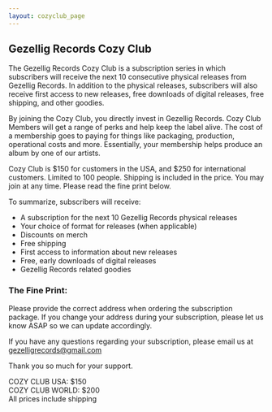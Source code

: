 ```yaml
---
layout: cozyclub_page
---
```

<!-- Put 2 spaces after a line to begin on a new line on the webpage -->
<!-- Example (editor view) -->
<!--
This line has two spaces at the end, making the line under it show up on a new line in browser  
If the line above didn't have these spaces, this line would not show up underneath the first line
-->
<!-- Example (browser view) -->
<!--
This line has two spaces at the end, making the line under it show up on a new line in browser
If the line above didn't have these spaces, this line would not show up underneath the first line
-->

<!-- Press enter twice between lines to create a gap between them on the webpage -->
<!-- Example (editor view) -->
<!--
In the browser, there will be a gap in between this line and the next line


This is used to separate lines with larger gaps, rather than just a new line
-->

<!-- Example (browser view) -->
<!--
In the browser, there will be a space in between this line and the next line

This is used to separate lines with larger gaps, rather than just new lines
-->

## Gezellig Records Cozy Club

The Gezellig Records Cozy Club is a subscription series in which subscribers will receive the next 10 consecutive physical releases from Gezellig Records. In addition to the physical releases, subscribers will also receive first access to new releases, free downloads of digital releases, free shipping, and other goodies.

By joining the Cozy Club, you directly invest in Gezellig Records. Cozy Club Members will get a range of perks and help keep the label alive. The cost of a membership goes to paying for things like packaging, production, operational costs and more. Essentially, your membership helps produce an album by one of our artists.

Cozy Club is $150 for customers in the USA, and $250 for international customers. Limited to 100 people. Shipping is included in the price. You may join at any time. Please read the fine print below.


To summarize, subscribers will receive:

*   A subscription for the next 10 Gezellig Records physical releases
*   Your choice of format for releases (when applicable)
*   Discounts on merch
*   Free shipping
*   First access to information about new releases
*   Free, early downloads of digital releases
*   Gezellig Records related goodies


### The Fine Print:

Please provide the correct address when ordering the subscription package. If you change your address during your subscription, please let us know ASAP so we can update accordingly.

If you have any questions regarding your subscription, please email us at gezelligrecords@gmail.com

Thank you so much for your support.

COZY CLUB USA: $150  
COZY CLUB WORLD: $200  
All prices include shipping  

